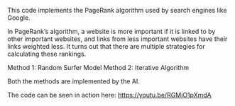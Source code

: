 This code implements the PageRank algorithm used by search engines like Google.

In PageRank’s algorithm, a website is more important if it is linked to by other important websites, and links from less important websites have their links weighted less.
It turns out that there are multiple strategies for calculating these rankings. 

Method 1: Random Surfer Model
Method 2: Iterative Algorithm

Both the methods are implemented by the AI.

The code can be seen in action here: https://youtu.be/RGMiO1pXmdA